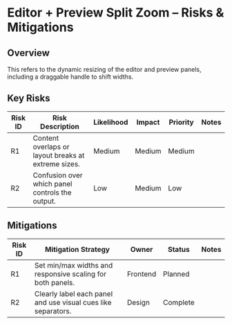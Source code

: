 # Editor + Preview Split Zoom – Risks & Mitigations

## Overview
This refers to the dynamic resizing of the editor and preview panels, including a draggable handle to shift widths.

## Key Risks

| Risk ID | Risk Description | Likelihood | Impact | Priority | Notes |
|---------|------------------|------------|--------|----------|-------|
| R1 | Content overlaps or layout breaks at extreme sizes. | Medium | Medium | Medium |  |
| R2 | Confusion over which panel controls the output. | Low | Medium | Low |  |

## Mitigations

| Risk ID | Mitigation Strategy | Owner | Status | Notes |
|---------|----------------------|--------|--------|-------|
| R1 | Set min/max widths and responsive scaling for both panels. | Frontend | Planned |  |
| R2 | Clearly label each panel and use visual cues like separators. | Design | Complete |  |
